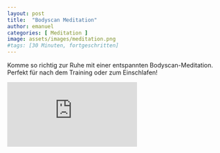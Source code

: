 ```yaml
---
layout: post
title:  "Bodyscan Meditation"
author: emanuel
categories: [ Meditation ]
image: assets/images/meditation.png
#tags: [30 Minuten, fortgeschritten]
---
```


Komme so richtig zur Ruhe mit einer entspannten Bodyscan-Meditation.
Perfekt für nach dem Training oder zum Einschlafen!

<div class="embed-responsive embed-responsive-16by9">
  <iframe class="embed-responsive-item" src="https://www.youtube.com/embed/6gIen-516hA" frameborder="0" allow="accelerometer; autoplay; encrypted-media; gyroscope; picture-in-picture" allowfullscreen></iframe>
</div>